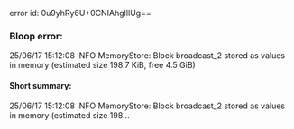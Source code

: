 error id: 0u9yhRy6U+0CNIAhgIllUg==
### Bloop error:

25/06/17 15:12:08 INFO MemoryStore: Block broadcast_2 stored as values in memory (estimated size 198.7 KiB, free 4.5 GiB)
#### Short summary: 

25/06/17 15:12:08 INFO MemoryStore: Block broadcast_2 stored as values in memory (estimated size 198...